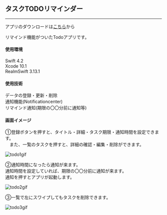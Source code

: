 ## タスクTODOリマインダー
___

アプリのダウンロードは[こちら](https://apps.apple.com/jp/app/todo%E3%82%BF%E3%82%B9%E3%82%AF%E3%82%B9%E3%82%B1%E3%82%B8%E3%83%A5%E3%83%BC%E3%83%A9%E3%83%BC/id1464145484?mt=8)から

リマインド機能がついたTodoアプリです。

#### 使用環境
Swift 4.2  
Xcode 10.1  
RealmSwift 3.13.1  

#### 使用技術
データの登録・更新・削除  
通知機能(Notificationcenter)  
リマインド通知(期限の〇〇分前に通知等)

#### 画面イメージ

①登録ボタンを押すと、タイトル・詳細・タスク期限・通知時間を設定できます。  
　また、一覧のタスクを押すと、詳細の確認・編集・削除ができます。  

![todo1gif](https://user-images.githubusercontent.com/20049397/61208246-e6449080-a731-11e9-90c9-bc05e9c48ae0.gif)

②通知時間になったら通知が来ます。  
  通知時間を設定していれば、期限の〇〇分前に通知が来ます。  
  通知を押すとアプリが起動します。  

![todo2gif](https://user-images.githubusercontent.com/20049397/61208330-20ae2d80-a732-11e9-8f2f-0bcb8d96d992.gif)

③一覧で左にスワイプしてもタスクを削除できます。  

![todo3gif](https://user-images.githubusercontent.com/20049397/61208360-34599400-a732-11e9-86ff-98bd9e8f1387.gif)

